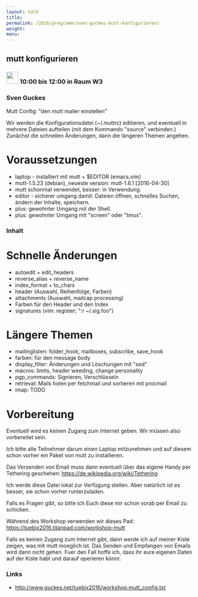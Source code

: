 ```yaml
---
layout: talk
title:
permalink: /2016/programm/sven-guckes-mutt-konfigurieren/
weight:
menu:
---
```

## mutt konfigurieren

### <img height = "32" src="../../../images/workshop.svg"> 10:00 bis 12:00 in Raum W3

### Sven Guckes

Mutt Config: "den mutt mailer einstellen"

Wir werden die Konfigurationsdatei (~/.muttrc) editieren,
und eventuell in mehrere Dateien aufteilen
(mit dem Kommando "source" verbinden.)
Zunächst die schnellen Änderungen,
dann die längeren Themen angehen.

# Voraussetzungen

* laptop - installiert mit mutt + $EDITOR (emacs,vim)
* mutt-1.5.23 (debian), neueste version: mutt-1.6.1 [2016-04-30]
* mutt schonmal verwendet, besser: in Verwendung.
* editor - sicherer umgang damit: Dateien öffnen,
  schnelles Suchen, ändern der Inhalte, speichern.
* plus: gewohnter Umgang mit der Shell.
* plus: gewohnter Umgang mit "screen" oder "tmux".

### Inhalt 

# Schnelle Änderungen

* autoedit + edit_headers
* reverse_alias + reverse_name
* index_format + to_chars
* header      (Auswahl, Reihenfolge, Farben)
* attachments (Auswahl, mailcap processing)
* Farben für den Header und den Index
* signatures (vim: register; ":r ~/.sig.foo")

# Längere Themen

* mailinglisten: folder_hook, mailboxes, subscribe, save_hook
* farben: für den message body
* display_filter: Änderungen und Löschungen mit "sed"
* macros: limits, header weeding, change personality
* pgp_commands: Signieren, Verschlüsseln
* retrieval: Mails holen per fetchmail und sortieren mit procmail
* imap: TODO

# Vorbereitung

Eventuell wird es keinen Zugang zum Internet geben.
Wir müssen also vorbereitet sein.

Ich bitte alle Teilnehmer darum einen Laptop mitzunehmen und
auf diesem schon vorher ein Paket von mutt zu installieren.

Das Versenden von Email muss dann eventuell
über das eigene Handy per Tethering geschehen:
<a href="https://de.wikipedia.org/wiki/Tethering" target="_blank">https://de.wikipedia.org/wiki/Tethering</a>

Ich werde diese Datei lokal zur Verfügung stellen.
Aber natürlich ist es besser, sie schon vorher runterzuladen.

Falls es Fragen gibt, so bitte ich Euch
diese mir schon vorab per Email zu schicken.

Während des Workshop verwenden wir dieses Pad:
<a href="https://tuebix2016.titanpad.com/workshop-mutt" target="_blank">https://tuebix2016.titanpad.com/workshop-mutt</a>

Falls es keinen Zugang zum Internet gibt, dann werde
ich auf meiner Kiste zeigen, was mit mutt moeglich ist.
Das Senden und Empfangen von Emails wird dann nicht gehen.
Fuer den Fall hoffe ich, dass ihr eure eigenen Daten
auf der Kiste habt und darauf operieren könnt.

### Links

- <a href="http://www.guckes.net/tuebix2016/workshop.mutt_config.txt" target="_blank">http://www.guckes.net/tuebix2016/workshop.mutt_config.txt</a>
